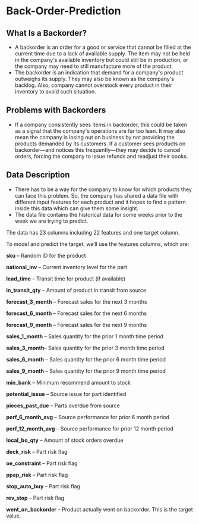 # Back-Order-Prediction

## What Is a Backorder?
  - A backorder is an order for a good or service that cannot be filled at the current time due to a lack of available supply. The item may not be held in the company's available inventory but could still be in production, or the company may need to still manufacture more of the product.
  - The backorder is an indication that demand for a company's product outweighs its supply. They may also be known as the company's backlog. Also, company cannot overstock every product in their inventory to avoid such situation.
  
  
## Problems with Backorders
  - If a company consistently sees items in backorder, this could be taken as a signal that the company's operations are far too lean. It may also mean the company is losing out on business by not providing the products demanded by its customers. If a customer sees products on backorder—and notices this frequently—they may decide to cancel orders, forcing the company to issue refunds and readjust their books.

## Data Description
  - There has to be a way for the company to know for which products they can face this problem. So, the company has shared a data file with different input features for each product and it hopes to find a pattern inside this data which can give them some insight.
  - The data file contains the historical data for some weeks prior to the week we are trying to predict.
  
The data has 23 columns including 22 features and one target column.

To model and predict the target, we’ll use the features columns, which are:

**sku** – 		 	Random ID for the product

**national_inv** –   	Current inventory level for the part

**lead_time** – 	 	Transit time for product (if available)

**in_transit_qty** – 	Amount of product in transit from source

**forecast_3_month** – 	Forecast sales for the next 3 months

**forecast_6_month** – 	Forecast sales for the next 6 months

**forecast_9_month** – 	Forecast sales for the next 9 months

**sales_1_month** – 	Sales quantity for the prior 1 month time period

**sales_3_month**– 	Sales quantity for the prior 3 month time period

**sales_6_month** – 	Sales quantity for the prior 6 month time period

**sales_9_month** – 	Sales quantity for the prior 9 month time period

**min_bank** – 		Minimum recommend amount to stock

**potential_issue** – 	Source issue for part identified

**pieces_past_due** – 	Parts overdue from source

**perf_6_month_avg** – 	Source performance for prior 6 month period

**perf_12_month_avg** – 	Source performance for prior 12 month period

**local_bo_qty** – 		Amount of stock orders overdue

**deck_risk** – 		Part risk flag

**oe_constraint** – 	Part risk flag

**ppap_risk** – 		Part risk flag

**stop_auto_buy** – 	Part risk flag

**rev_stop** – 		Part risk flag

**went_on_backorder** – 	Product actually went on backorder. This is the target value.

